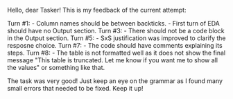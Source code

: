 Hello, dear Tasker!
This is my feedback of the current attempt:

Turn #1:
    - Column names should be between backticks.
    - First turn of EDA should have no Output section.
Turn #3:
    - There should not be a code block in the Output section.
Turn #5:
    - SxS justification was improved to clarify the resposne choice.
Turn #7:
    - The code should have comments explaining its steps.
Turn #8:
    - The table is not formatted well as it does not show the final message "This table is truncated. Let me know if you want me to show all the values" or something like that.

The task was very good! Just keep an eye on the grammar as I found many small errors that needed to be fixed.
Keep it up!